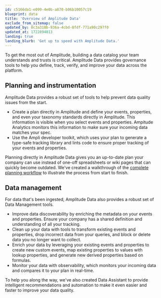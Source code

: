 ```yaml
---
id: c5166da1-e099-4e0b-a870-b06b10057c19
blueprint: data
title: 'Overview of Amplitude Data'
exclude_from_sitemap: false
updated_by: 0c3a318b-936a-4cbd-8fdf-771a90c297f0
updated_at: 1722894813
landing: true
landing_blurb: 'Get up to speed with Amplitude Data.'
---
```

To get the most out of Amplitude, building a data catalog your team understands and trusts is critical. Amplitude Data provides governance tools to help you define, track, verify, and improve your data across the platform.

## Planning and instrumentation

Amplitude Data provides a robust set of tools to help prevent data quality issues from the start.

* Create a plan directly in Amplitude and define your events, properties, and even your taxonomy standards directly in Amplitude. This information is visible when you select events and properties. Ampitude Analytics monitors this information to make sure your incoming data matches your spec.
* Use the Ampli developer toolkit, which uses your plan to generate a type-safe tracking library and lints code to ensure proper tracking of your events and properties.

Planning directly in Amplitude Data gives you an up-to-date plan your company can use instead of one-off spreadsheets or wiki pages that can quickly become outdated. We've created a walkthrough of the [complete planning workflow](/docs/data/data-planning-workflow) to illustrate the process from start to finish.

## Data management

For data that's been ingested, Amplitude Data also provides a robust set of Data Management tools.

* Improve data discoverability by enriching the metadata on your events and properties. Ensure your company has a shared definition and understanding of all your tracking.
* Clean up your data with tools to transform existing events and properties, drop incorrect data from your queries, and block or delete data you no longer want to collect.
* Enrich your data by leveraging your existing events and properties to create new custom events, map existing properties to values with lookup properties, and generate new derived properties based on formulas.
* Monitor your data with observability, which monitors your incoming data and compares it to your plan in real-time.

To help you along the way, we've also created Data Assistant to provide intelligent recommendations and automation to make it even easier and faster to improve your data quality.